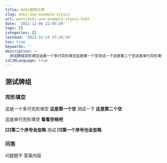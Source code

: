 ```yaml
---
title: Anki使用示例
slug: anki-use-example-ztyicx
url: post/anki-use-example-ztyicx.html
date: '2022-12-06 22:05:39'
tags: []
categories: []
lastmod: '2022-12-14 17:18:34'
toc: true
keywords: ''
description: >-
  测试牌组完形填空这是一个多行完形填空这是第一个空测试一下这是第二个空这是单行完形填空看看空格吧[]第二个序号会忽略测试[]第一个序号也会忽略问答问题题干答案内容‍
isCJKLanguage: true
---
```




## 测试牌组

### 完形填空

这是一个多行完形填空 **这是第一个空**
测试一下 **这是第二个空**

这是单行完形填空 **看看空格吧**

**[2]第二个序号会忽略** 测试 **[1]第一个序号也会忽略**

### 问答

问题题干
答案内容

‍
